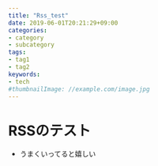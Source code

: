 ```yaml
---
title: "Rss_test"
date: 2019-06-01T20:21:29+09:00
categories:
- category
- subcategory
tags:
- tag1
- tag2
keywords:
- tech
#thumbnailImage: //example.com/image.jpg
---
```


# RSSのテスト
- うまくいってると嬉しい
<!--more-->
